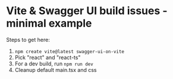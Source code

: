 # Vite & Swagger UI build issues - minimal example

Steps to get here:

1. `npm create vite@latest swagger-ui-on-vite`
2. Pick "react" and "react-ts"
3. For a dev build, run `npm run dev`
4. Cleanup default main.tsx and css
